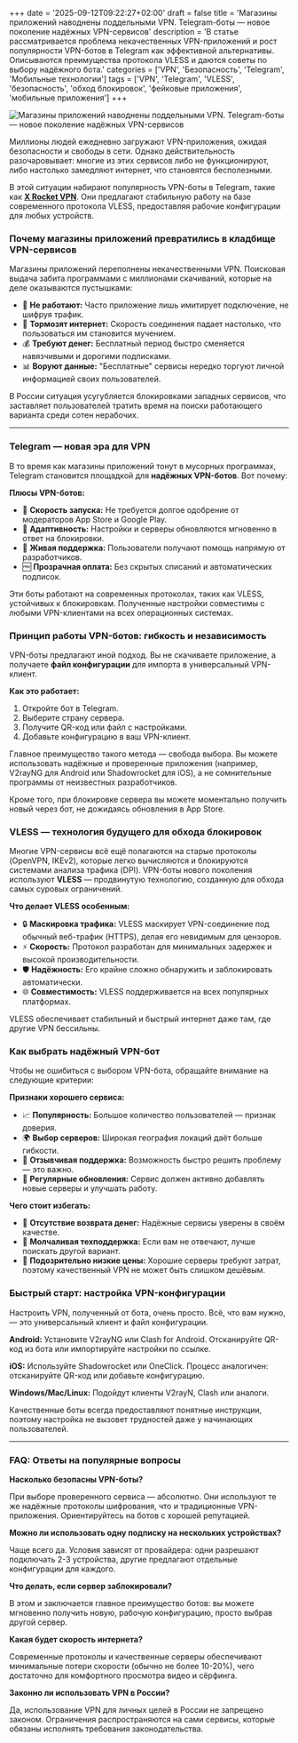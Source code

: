 +++
date = '2025-09-12T09:22:27+02:00'
draft = false
title = 'Магазины приложений наводнены поддельными VPN. Telegram-боты — новое поколение надёжных VPN-сервисов'
description = 'В статье рассматривается проблема некачественных VPN-приложений и рост популярности VPN-ботов в Telegram как эффективной альтернативы. Описываются преимущества протокола VLESS и даются советы по выбору надёжного бота.'
categories = ['VPN', 'Безопасность', 'Telegram', 'Мобильные технологии']
tags = ['VPN', 'Telegram', 'VLESS', 'безопасность', 'обход блокировок', 'фейковые приложения', 'мобильные приложения']
+++

![Магазины приложений наводнены поддельными VPN. Telegram-боты — новое поколение надёжных VPN-сервисов](https://imagestoring.fra1.cdn.digitaloceanspaces.com/700020E7-975D-40A1-AC34-8DA7FE752E65.png)

Миллионы людей ежедневно загружают VPN-приложения, ожидая безопасности и свободы в сети. Однако действительность разочаровывает: многие из этих сервисов либо не функционируют, либо настолько замедляют интернет, что становятся бесполезными.

В этой ситуации набирают популярность VPN-боты в Telegram, такие как **[X Rocket VPN](https://t.me/X_Rocket_VPN_bot?start=ref-b-9)**. Они предлагают стабильную работу на базе современного протокола VLESS, предоставляя рабочие конфигурации для любых устройств.

### Почему магазины приложений превратились в кладбище VPN-сервисов

Магазины приложений переполнены некачественными VPN. Поисковая выдача забита программами с миллионами скачиваний, которые на деле оказываются пустышками:

- 🚫 **Не работают:** Часто приложение лишь имитирует подключение, не шифруя трафик.
- 🐌 **Тормозят интернет:** Скорость соединения падает настолько, что пользоваться им становится мучением.
- 💰 **Требуют денег:** Бесплатный период быстро сменяется навязчивыми и дорогими подписками.
- 📊 **Воруют данные:** "Бесплатные" сервисы нередко торгуют личной информацией своих пользователей.

В России ситуация усугубляется блокировками западных сервисов, что заставляет пользователей тратить время на поиски работающего варианта среди сотен нерабочих.

---

### Telegram — новая эра для VPN

В то время как магазины приложений тонут в мусорных программах, Telegram становится площадкой для **надёжных VPN-ботов**. Вот почему:

**Плюсы VPN-ботов:**

- 🚀 **Скорость запуска:** Не требуется долгое одобрение от модераторов App Store и Google Play.
- 🔄 **Адаптивность:** Настройки и серверы обновляются мгновенно в ответ на блокировки.
- 💬 **Живая поддержка:** Пользователи получают помощь напрямую от разработчиков.
- 🆓 **Прозрачная оплата:** Без скрытых списаний и автоматических подписок.

Эти боты работают на современных протоколах, таких как VLESS, устойчивых к блокировкам. Полученные настройки совместимы с любыми VPN-клиентами на всех операционных системах.

### Принцип работы VPN-ботов: гибкость и независимость

VPN-боты предлагают иной подход. Вы не скачиваете приложение, а получаете **файл конфигурации** для импорта в универсальный VPN-клиент.

**Как это работает:**

1. Откройте бот в Telegram.
2. Выберите страну сервера.  
3. Получите QR-код или файл с настройками.
4. Добавьте конфигурацию в ваш VPN-клиент.

Главное преимущество такого метода — свобода выбора. Вы можете использовать надёжные и проверенные приложения (например, V2rayNG для Android или Shadowrocket для iOS), а не сомнительные программы от неизвестных разработчиков.

Кроме того, при блокировке сервера вы можете моментально получить новый через бот, не дожидаясь обновления в App Store.

### VLESS — технология будущего для обхода блокировок

Многие VPN-сервисы всё ещё полагаются на старые протоколы (OpenVPN, IKEv2), которые легко вычисляются и блокируются системами анализа трафика (DPI). VPN-боты нового поколения используют **VLESS** — продвинутую технологию, созданную для обхода самых суровых ограничений.

**Что делает VLESS особенным:**

- 🔒 **Маскировка трафика:** VLESS маскирует VPN-соединение под обычный веб-трафик (HTTPS), делая его невидимым для цензоров.
- ⚡ **Скорость:** Протокол разработан для минимальных задержек и высокой производительности.
- 🛡️ **Надёжность:** Его крайне сложно обнаружить и заблокировать автоматически.
- 🌐 **Совместимость:** VLESS поддерживается на всех популярных платформах.

VLESS обеспечивает стабильный и быстрый интернет даже там, где другие VPN бессильны.

### Как выбрать надёжный VPN-бот

Чтобы не ошибиться с выбором VPN-бота, обращайте внимание на следующие критерии:

**Признаки хорошего сервиса:**
- 📈 **Популярность:** Большое количество пользователей — признак доверия.
- 🌍 **Выбор серверов:** Широкая география локаций даёт больше гибкости.  
- 💬 **Отзывчивая поддержка:** Возможность быстро решить проблему — это важно.
- 🔄 **Регулярные обновления:** Сервис должен активно добавлять новые серверы и улучшать работу.

**Чего стоит избегать:**
- 🚩 **Отсутствие возврата денег:** Надёжные сервисы уверены в своём качестве.
- 🚩 **Молчаливая техподдержка:** Если вам не отвечают, лучше поискать другой вариант.
- 🚩 **Подозрительно низкие цены:** Хорошие серверы требуют затрат, поэтому качественный VPN не может быть слишком дешёвым.

### Быстрый старт: настройка VPN-конфигурации

Настроить VPN, полученный от бота, очень просто. Всё, что вам нужно, — это универсальный клиент и файл конфигурации.

**Android:** Установите V2rayNG или Clash for Android. Отсканируйте QR-код из бота или импортируйте настройки по ссылке.

**iOS:** Используйте Shadowrocket или OneClick. Процесс аналогичен: отсканируйте QR-код или добавьте конфигурацию.

**Windows/Mac/Linux:** Подойдут клиенты V2rayN, Clash или аналоги.

Качественные боты всегда предоставляют понятные инструкции, поэтому настройка не вызовет трудностей даже у начинающих пользователей.

---

### FAQ: Ответы на популярные вопросы

**Насколько безопасны VPN-боты?**

При выборе проверенного сервиса — абсолютно. Они используют те же надёжные протоколы шифрования, что и традиционные VPN-приложения. Ориентируйтесь на ботов с хорошей репутацией.

**Можно ли использовать одну подписку на нескольких устройствах?**

Чаще всего да. Условия зависят от провайдера: одни разрешают подключать 2-3 устройства, другие предлагают отдельные конфигурации для каждого.

**Что делать, если сервер заблокировали?**

В этом и заключается главное преимущество ботов: вы можете мгновенно получить новую, рабочую конфигурацию, просто выбрав другой сервер.

**Какая будет скорость интернета?**

Современные протоколы и качественные серверы обеспечивают минимальные потери скорости (обычно не более 10-20%), чего достаточно для комфортного просмотра видео и сёрфинга.

**Законно ли использовать VPN в России?**

Да, использование VPN для личных целей в России не запрещено законом. Ограничения распространяются на сами сервисы, которые обязаны исполнять требования законодательства.